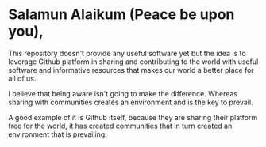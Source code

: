 # Salamun Alaikum (Peace be upon you),

This repository doesn't provide any useful software yet but the idea is to leverage Github platform in sharing and contributing to the world with useful software and informative resources that makes our world a better place for all of us.

I believe that being aware isn't going to make the difference. Whereas sharing with communities creates an environment and is the key to prevail.

A good example of it is Github itself, because they are sharing their platform free for the world, it has created communities that in turn created an environment that is prevailing.



